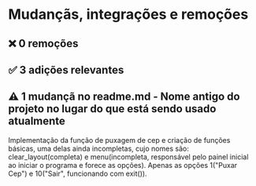 # Mudançãs, integrações e remoções
## ❌ 0 remoções
## ✅ 3 adições relevantes
## ⚠️ 1 mudançã no readme.md - Nome antigo do projeto no lugar do que está sendo usado atualmente

Implementação da função de puxagem de cep e criação de funções básicas, uma delas ainda incompletas, cujo nomes são: clear_layout(completa) e menu(incompleta, responsável pelo painel inicial ao iniciar o programa e forece as opções). Apenas as opções 1("Puxar Cep") e 10("Sair", funcionando com exit()).